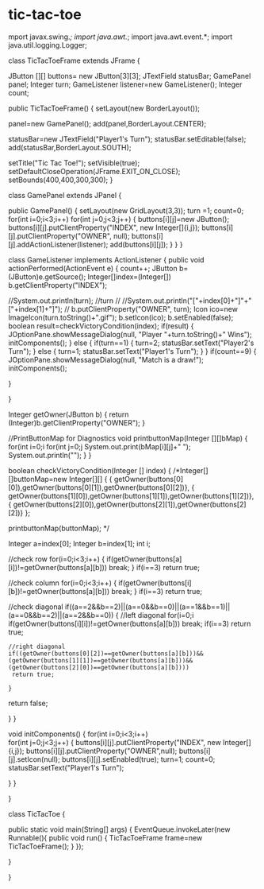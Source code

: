# tic-tac-toe
mport javax.swing.*;
import java.awt.*;
import java.awt.event.*;
import java.util.logging.Logger;

class TicTacToeFrame extends JFrame
{
 
 JButton [][] buttons= new JButton[3][3];
 JTextField statusBar;
 GamePanel panel;
 Integer turn;
 GameListener listener=new GameListener();
 Integer count;
 
 public TicTacToeFrame()
 {
  setLayout(new BorderLayout());
 
  panel=new GamePanel();
  add(panel,BorderLayout.CENTER);
 
  statusBar=new JTextField("Player1's Turn");
  statusBar.setEditable(false);
  add(statusBar,BorderLayout.SOUTH);
 
  setTitle("Tic Tac Toe!");
  setVisible(true);
  setDefaultCloseOperation(JFrame.EXIT_ON_CLOSE);
  setBounds(400,400,300,300);
 }
 
 class GamePanel extends JPanel
 {
 
  public GamePanel()
  {
   setLayout(new GridLayout(3,3));
   turn =1;
   count=0;
   for(int i=0;i<3;i++)
    for(int j=0;j<3;j++)   {
     buttons[i][j]=new JButton();
     buttons[i][j].putClientProperty("INDEX", new Integer[]{i,j});
     buttons[i][j].putClientProperty("OWNER", null);
     buttons[i][j].addActionListener(listener);
     add(buttons[i][j]);
    }
  }
 }
 
 class GameListener implements ActionListener
 {
  public void actionPerformed(ActionEvent e)
  {
   count++;
   JButton b=(JButton)e.getSource();
   Integer[]index=(Integer[]) b.getClientProperty("INDEX");
 
   //System.out.println(turn); //turn                  //   //System.out.println("["+index[0]+"]"+"["+index[1]+"]");         //
   b.putClientProperty("OWNER", turn);
   Icon ico=new ImageIcon(turn.toString()+".gif");
   b.setIcon(ico);
   b.setEnabled(false);
   boolean result=checkVictoryCondition(index);
   if(result)
   {
    JOptionPane.showMessageDialog(null, "Player "+turn.toString()+" Wins");
    initComponents();
   }
   else
   {
    if(turn==1)
    {
     turn=2;
     statusBar.setText("Player2's Turn");
    }
    else
    {
     turn=1;
     statusBar.setText("Player1's Turn");
    }
   }
   if(count==9)
   {
    JOptionPane.showMessageDialog(null, "Match is a draw!");
    initComponents();
 
   }
 
  }
 
  Integer getOwner(JButton b)
  {
   return (Integer)b.getClientProperty("OWNER");
  }
 
  //PrintButtonMap for Diagnostics
  void printbuttonMap(Integer [][]bMap)
  {
   for(int i=0;i    for(int j=0;j     System.out.print(bMap[i][j]+" ");
    System.out.println("");
   }
  }
 
  boolean checkVictoryCondition(Integer [] index)
  {
   /*Integer[][]buttonMap=new Integer[][] {
     { getOwner(buttons[0][0]),getOwner(buttons[0][1]),getOwner(buttons[0][2])},
     { getOwner(buttons[1][0]),getOwner(buttons[1][1]),getOwner(buttons[1][2])},
     { getOwner(buttons[2][0]),getOwner(buttons[2][1]),getOwner(buttons[2][2])}
   };
 
   printbuttonMap(buttonMap); */
 
   Integer a=index[0];
                Integer b=index[1];
   int i;
 
   //check row
   for(i=0;i<3;i++)  {
    if(getOwner(buttons[a][i])!=getOwner(buttons[a][b]))
     break;
   }
   if(i==3)
    return true;
 
   //check column
   for(i=0;i<3;i++)  {
    if(getOwner(buttons[i][b])!=getOwner(buttons[a][b]))
     break;
   }
   if(i==3)
    return true;
 
   //check diagonal
   if((a==2&&b==2)||(a==0&&b==0)||(a==1&&b==1)||(a==0&&b==2)||(a==2&&b==0))
   {
    //left diagonal
    for(i=0;i     if(getOwner(buttons[i][i])!=getOwner(buttons[a][b]))
      break;
    if(i==3)
     return true;
 
    //right diagonal
    if((getOwner(buttons[0][2])==getOwner(buttons[a][b]))&&(getOwner(buttons[1][1])==getOwner(buttons[a][b]))&&(getOwner(buttons[2][0])==getOwner(buttons[a][b])))
     return true;
 
    }
 
   return false;
 
  }
 }
 
 
 
 void initComponents()
 {
  for(int i=0;i<3;i++)   
                         for(int j=0;j<3;j++)  {
    buttons[i][j].putClientProperty("INDEX", new Integer[]{i,j});
    buttons[i][j].putClientProperty("OWNER",null);
    buttons[i][j].setIcon(null);
    buttons[i][j].setEnabled(true);
    turn=1;
    count=0;
    statusBar.setText("Player1's Turn");
 
   }
 }
 
}
 
class TicTacToe {
 
 public static void main(String[] args) {
  EventQueue.invokeLater(new Runnable(){
   public void run()
   {
    TicTacToeFrame frame=new TicTacToeFrame();
   }
  });
 
 }
 
}

